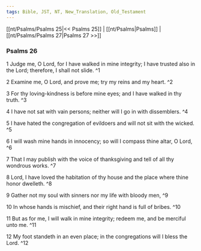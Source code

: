 ```yaml
---
tags: Bible, JST, NT, New_Translation, Old_Testament
---
```


[[nt/Psalms/Psalms 25|<< Psalms 25]] | [[nt/Psalms|Psalms]] | [[nt/Psalms/Psalms 27|Psalms 27 >>]]

### Psalms 26

1 Judge me, O Lord, for I have walked in mine integrity; I have trusted also in the Lord; therefore, I shall not slide.  ^1

2 Examine me, O Lord, and prove me; try my reins and my heart.  ^2

3 For thy loving-kindness is before mine eyes; and I have walked in thy truth.  ^3

4 I have not sat with vain persons; neither will I go in with dissemblers.  ^4

5 I have hated the congregation of evildoers and will not sit with the wicked.  ^5

6 I will wash mine hands in innocency; so will I compass thine altar, O Lord,  ^6

7 That I may publish with the voice of thanksgiving and tell of all thy wondrous works.  ^7

8 Lord, I have loved the habitation of thy house and the place where thine honor dwelleth.  ^8

9 Gather not my soul with sinners nor my life with bloody men,  ^9

10 In whose hands is mischief, and their right hand is full of bribes.  ^10

11 But as for me, I will walk in mine integrity; redeem me, and be merciful unto me.  ^11

12 My foot standeth in an even place; in the congregations will I bless the Lord.  ^12

 
